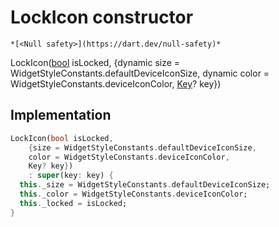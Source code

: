 


# LockIcon constructor




    *[<Null safety>](https://dart.dev/null-safety)*



LockIcon([bool](https://api.flutter.dev/flutter/dart-core/bool-class.html) isLocked, {dynamic size = WidgetStyleConstants.defaultDeviceIconSize, dynamic color = WidgetStyleConstants.deviceIconColor, [Key](https://api.flutter.dev/flutter/foundation/Key-class.html)? key})





## Implementation

```dart
LockIcon(bool isLocked,
    {size = WidgetStyleConstants.defaultDeviceIconSize,
    color = WidgetStyleConstants.deviceIconColor,
    Key? key})
    : super(key: key) {
  this._size = WidgetStyleConstants.defaultDeviceIconSize;
  this._color = WidgetStyleConstants.deviceIconColor;
  this._locked = isLocked;
}
```







